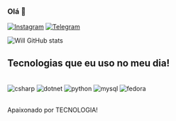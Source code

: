 ### Olá 🤚

[![Instagram](https://img.shields.io/badge/Instagram-E4405F?style=for-the-badge&logo=instagram&logoColor=white)](https://www.instagram.com/wtnguerreiro)
[![Telegram](https://img.shields.io/badge/Telegram-2CA5E0?style=for-the-badge&logo=telegram&logoColor=white)](https://www.linkedin.com/in/willtonguerreiro/)


![Will GitHub stats](https://github-readme-stats.vercel.app/api?username=wiltonguerreiro&show_icons=true&theme=dracula)

## Tecnologias que eu uso no meu dia!


<div style="display: inline_black"><br/>
<img align="center" alt="csharp" src="https://img.shields.io/badge/C%23-239120?style=for-the-badge&logo=c-sharp&logoColor=white" />
<img align="center" alt="dotnet" src="https://img.shields.io/badge/.NET-5C2D91?style=for-the-badge&logo=.net&logoColor=white" />
<img align="center" alt="python" src="https://img.shields.io/badge/Python-3776AB?style=for-the-badge&logo=python&logoColor=white" />
<img align="center" alt="mysql" src="https://img.shields.io/badge/MySQL-005C84?style=for-the-badge&logo=mysql&logoColor=white" />
<img align="center" alt="fedora" src="https://img.shields.io/badge/Red%20Hat-EE0000?style=for-the-badge&logo=redhat&logoColor=white" />
</div><br/>

Apaixonado por TECNOLOGIA!


